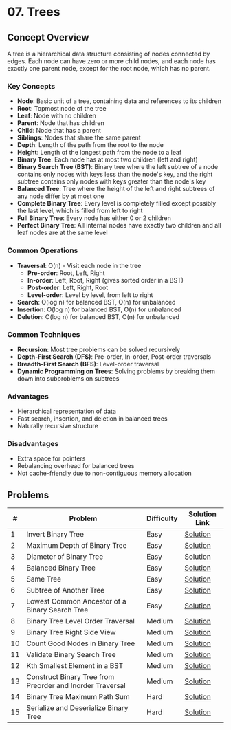# 07. Trees

## Concept Overview

A tree is a hierarchical data structure consisting of nodes connected by edges. Each node can have zero or more child nodes, and each node has exactly one parent node, except for the root node, which has no parent.

### Key Concepts
- **Node**: Basic unit of a tree, containing data and references to its children
- **Root**: Topmost node of the tree
- **Leaf**: Node with no children
- **Parent**: Node that has children
- **Child**: Node that has a parent
- **Siblings**: Nodes that share the same parent
- **Depth**: Length of the path from the root to the node
- **Height**: Length of the longest path from the node to a leaf
- **Binary Tree**: Each node has at most two children (left and right)
- **Binary Search Tree (BST)**: Binary tree where the left subtree of a node contains only nodes with keys less than the node's key, and the right subtree contains only nodes with keys greater than the node's key
- **Balanced Tree**: Tree where the height of the left and right subtrees of any node differ by at most one
- **Complete Binary Tree**: Every level is completely filled except possibly the last level, which is filled from left to right
- **Full Binary Tree**: Every node has either 0 or 2 children
- **Perfect Binary Tree**: All internal nodes have exactly two children and all leaf nodes are at the same level

### Common Operations
- **Traversal**: O(n) - Visit each node in the tree
  - **Pre-order**: Root, Left, Right
  - **In-order**: Left, Root, Right (gives sorted order in a BST)
  - **Post-order**: Left, Right, Root
  - **Level-order**: Level by level, from left to right
- **Search**: O(log n) for balanced BST, O(n) for unbalanced
- **Insertion**: O(log n) for balanced BST, O(n) for unbalanced
- **Deletion**: O(log n) for balanced BST, O(n) for unbalanced

### Common Techniques
- **Recursion**: Most tree problems can be solved recursively
- **Depth-First Search (DFS)**: Pre-order, In-order, Post-order traversals
- **Breadth-First Search (BFS)**: Level-order traversal
- **Dynamic Programming on Trees**: Solving problems by breaking them down into subproblems on subtrees

### Advantages
- Hierarchical representation of data
- Fast search, insertion, and deletion in balanced trees
- Naturally recursive structure

### Disadvantages
- Extra space for pointers
- Rebalancing overhead for balanced trees
- Not cache-friendly due to non-contiguous memory allocation

## Problems

| # | Problem | Difficulty | Solution Link |
|---|---------|------------|---------------|
| 1 | Invert Binary Tree | Easy | [Solution](./Invert_Binary_Tree.md) |
| 2 | Maximum Depth of Binary Tree | Easy | [Solution](./Maximum_Depth_of_Binary_Tree.md) |
| 3 | Diameter of Binary Tree | Easy | [Solution](./Diameter_of_Binary_Tree.md) |
| 4 | Balanced Binary Tree | Easy | [Solution](./Balanced_Binary_Tree.md) |
| 5 | Same Tree | Easy | [Solution](./Same_Tree.md) |
| 6 | Subtree of Another Tree | Easy | [Solution](./Subtree_of_Another_Tree.md) |
| 7 | Lowest Common Ancestor of a Binary Search Tree | Easy | [Solution](./Lowest_Common_Ancestor_of_a_Binary_Search_Tree.md) |
| 8 | Binary Tree Level Order Traversal | Medium | [Solution](./Binary_Tree_Level_Order_Traversal.md) |
| 9 | Binary Tree Right Side View | Medium | [Solution](./Binary_Tree_Right_Side_View.md) |
| 10 | Count Good Nodes in Binary Tree | Medium | [Solution](./Count_Good_Nodes_in_Binary_Tree.md) |
| 11 | Validate Binary Search Tree | Medium | [Solution](./Validate_Binary_Search_Tree.md) |
| 12 | Kth Smallest Element in a BST | Medium | [Solution](./Kth_Smallest_Element_in_a_BST.md) |
| 13 | Construct Binary Tree from Preorder and Inorder Traversal | Medium | [Solution](./Construct_Binary_Tree_from_Preorder_and_Inorder_Traversal.md) |
| 14 | Binary Tree Maximum Path Sum | Hard | [Solution](./Binary_Tree_Maximum_Path_Sum.md) |
| 15 | Serialize and Deserialize Binary Tree | Hard | [Solution](./Serialize_and_Deserialize_Binary_Tree.md) |
